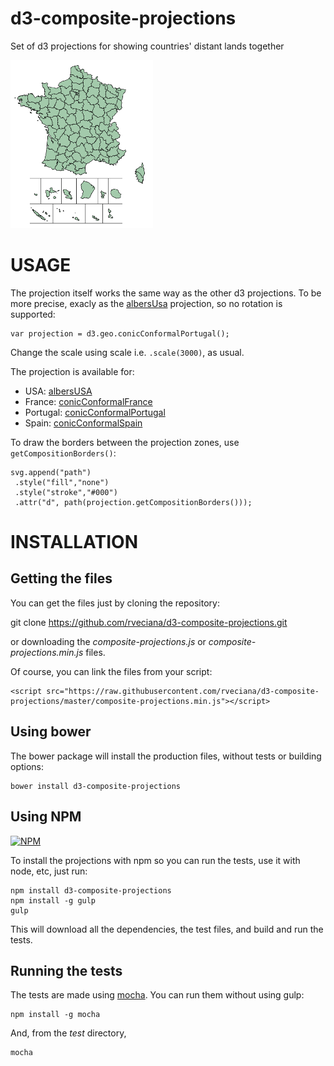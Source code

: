 # d3-composite-projections
Set of d3 projections for showing countries' distant lands together

![conicConformalFrance](/src/conicConformalFrance.png "Conic Conformal France example")

USAGE
=====

The projection itself works the same way as the other d3 projections. To be more precise, exacly as the [albersUsa](https://github.com/mbostock/d3/wiki/Geo-Projections#albersUsa) projection, so no rotation is supported:

    var projection = d3.geo.conicConformalPortugal();

Change the scale using scale i.e. `.scale(3000)`, as usual.

The projection is available for:

* USA: [albersUSA](http://bl.ocks.org/rveciana/170a76b8dc1f9cfd8b2d)
* France: [conicConformalFrance](http://bl.ocks.org/rveciana/02eb5b83848e0b06fa8e)
* Portugal: [conicConformalPortugal](http://bl.ocks.org/rveciana/aec08199d43759e98afe)
* Spain: [conicConformalSpain](http://bl.ocks.org/rveciana/472b7749352554ca4b68)

To draw the borders between the projection zones, use `getCompositionBorders()`:

    svg.append("path")
     .style("fill","none")
     .style("stroke","#000")
     .attr("d", path(projection.getCompositionBorders()));

INSTALLATION
============

Getting the files
-----------------

You can get the files just by cloning the repository:

  git clone https://github.com/rveciana/d3-composite-projections.git

or downloading the *composite-projections.js* or *composite-projections.min.js* files.

Of course, you can link the files from your script:

    <script src="https://raw.githubusercontent.com/rveciana/d3-composite-projections/master/composite-projections.min.js"></script>

Using bower
-----------

The bower package will install the production files, without tests or building options:

    bower install d3-composite-projections

Using NPM
---------

[![NPM](https://nodei.co/npm/d3-composite-projections.png?downloads=true&stars=true)](https://nodei.co/npm/d3-composite-projections/)

To install the projections with npm so you can run the tests, use it with node, etc, just run:

    npm install d3-composite-projections
    npm install -g gulp
    gulp

This will download all the dependencies, the test files, and build and run the tests.

Running the tests
-----------------

The tests are made using [mocha](https://github.com/mochajs/mocha). You can run them without using gulp:

    npm install -g mocha

And, from the *test* directory,

    mocha
